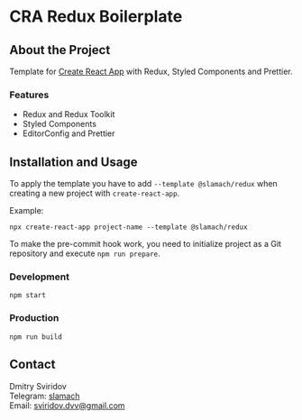 # CRA Redux Boilerplate

## About the Project

Template for [Create React App](https://github.com/facebook/create-react-app) with Redux, Styled Components and Prettier.

### Features
- Redux and Redux Toolkit
- Styled Components
- EditorConfig and Prettier

## Installation and Usage
To apply the template you have to add `--template @slamach/redux` when creating a new project with `create-react-app`.

Example:
```
npx create-react-app project-name --template @slamach/redux
```

To make the pre-commit hook work, you need to initialize project as a Git repository and execute `npm run prepare`.

### Development
```
npm start
```

### Production
```
npm run build
```

## Contact
Dmitry Sviridov  
Telegram: [slamach](https://t.me/slamach)  
Email: sviridov.dvv@gmail.com

